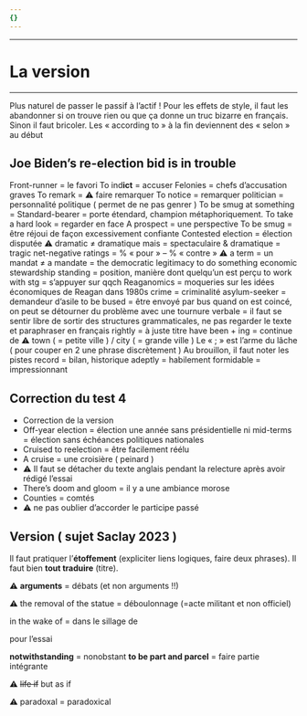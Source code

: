 ```yaml
---
{}
---
```

***
# La version
***

Plus naturel de passer le passif à l’actif ! 
Pour les effets de style, il faut les abandonner si on trouve rien ou que ça donne un truc bizarre en français. Sinon il faut bricoler. 
Les « according to » à la fin deviennent des « selon » au début 
## Joe Biden’s re-election bid is in trouble 

Front-runner = le favori 
To ind**ict** = accuser 
Felonies = chefs d’accusation graves 
To remark = ⚠ faire remarquer 
To notice = remarquer 
politician = personnalité politique ( permet de ne pas genrer )
To be smug at something = 
Standard-bearer = porte étendard, champion métaphoriquement. 
To take a hard look = regarder en face 
A prospect = une perspective 
To be smug = être réjoui de façon excessivement confiante 
Contested election = élection disputée 
⚠ dramatic ≠ dramatique mais = spectaculaire & dramatique = tragic 
net-negative ratings = % « pour » – % « contre » 
⚠ a term = un mandat ≠ a mandate = the democratic legitimacy to do something 
economic stewardship 
standing = position, manière dont quelqu’un est perçu 
to work with stg = s’appuyer sur qqch
Reaganomics = moqueries sur les idées économiques de Reagan dans 1980s
crime = criminalité 
asylum-seeker = demandeur d’asile
to be bused = être envoyé par bus 
quand on est coincé, on peut se détourner du problème avec une tournure verbale = il faut se sentir libre de sortir des structures grammaticales, ne pas regarder le texte et paraphraser en français 
rightly = à juste titre 
have been + ing = continue de 
⚠ town ( = petite ville ) / city ( = grande ville ) 
Le « ; » est l’arme du lâche ( pour couper en 2 une phrase discrètement )
Au brouillon, il faut noter les pistes 
record = bilan, historique
adeptly = habilement 
formidable = impressionnant 

## Correction du test 4 

- Correction de la version 
- Off-year election = élection une année sans présidentielle ni mid-terms = élection sans échéances politiques nationales 
- Cruised to reelection = être facilement réélu 
- A cruise = une croisière ( peinard )
- ⚠ Il faut se détacher du texte anglais pendant la relecture après avoir rédigé l’essai 
- There’s doom and gloom = il y a une ambiance morose 
- Counties = comtés 
- ⚠ ne pas oublier d’accorder le participe passé 

## Version ( sujet Saclay 2023 )


Il faut pratiquer l’**étoffement** (expliciter liens logiques, faire deux phrases). Il faut bien **tout traduire** (titre). 

⚠ **arguments** = débats (et non arguments !!)

⚠ the removal of the statue = déboulonnage (=acte militant et non officiel)

in the wake of = dans le sillage de 

pour l’essai 

**notwithstanding** = nonobstant 
**to be part and parcel** = faire partie intégrante 

⚠ <strike>life if</strike> but as if 

⚠ paradoxal = paradoxical 



